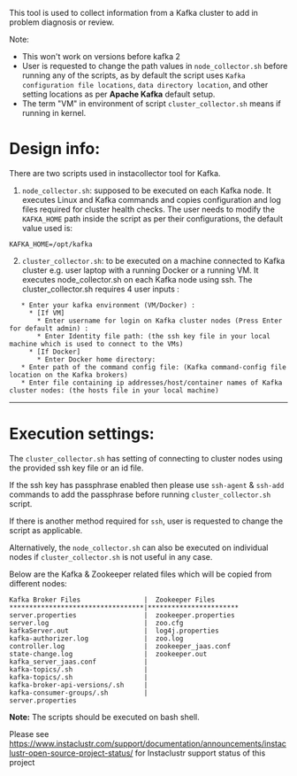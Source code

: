 
This tool is used to collect information from a Kafka cluster to add in problem diagnosis or review.

Note: 
* This won't work on versions before kafka 2
* User is requested to change the path values in `node_collector.sh` before running any of the scripts, as by default the script uses `Kafka configuration file locations`, `data directory location`, and other setting locations as per **Apache Kafka** default setup.
* The term "VM" in environment of script `cluster_collector.sh` means if running in kernel.

# Design info:
There are two scripts used in instacollector tool for Kafka.

1. `node_collector.sh`: supposed to be executed on each Kafka node. It executes Linux and Kafka commands and copies configuration and log files required for cluster health checks. The user needs to modify the `KAFKA_HOME` path inside the script as per their configurations, the default value used is:
```
KAFKA_HOME=/opt/kafka
```
2. `cluster_collector.sh`: to be executed on a machine connected to Kafka cluster e.g. user laptop with a running Docker or a running VM. It executes node_collector.sh on each Kafka node using ssh. The cluster_collector.sh requires 4 user inputs :
```
   * Enter your kafka environment (VM/Docker) :
     * [If VM]
       * Enter username for login on Kafka cluster nodes (Press Enter for default admin) :
       * Enter Identity file path: (the ssh key file in your local machine which is used to connect to the VMs)
     * [If Docker]
       * Enter Docker home directory:
   * Enter path of the command config file: (Kafka command-config file location on the Kafka brokers)
   * Enter file containing ip addresses/host/container names of Kafka cluster nodes: (the hosts file in your local machine)
```
*******************
# Execution settings:
The `cluster_collector.sh` has setting of connecting to cluster nodes using the provided ssh key file or an id file.

If the ssh key has passphrase enabled then please use `ssh-agent` & `ssh-add` commands to add the passphrase before running `cluster_collector.sh` script.

If there is another method required for `ssh`, user is requested to change the script as applicable.

Alternatively, the `node_collector.sh` can also be executed on individual nodes if `cluster_collector.sh` is not useful in any case.


Below are the Kafka & Zookeeper related files which will be copied from different nodes:
```
Kafka Broker Files                |  Zookeeper Files
**********************************|***********************
server.properties                 |  zookeeper.properties
server.log                        |  zoo.cfg
kafkaServer.out                   |  log4j.properties
kafka-authorizer.log              |  zoo.log
controller.log                    |  zookeeper_jaas.conf
state-change.log                  |  zookeeper.out
kafka_server_jaas.conf            |       
kafka-topics/.sh                  |
kafka-topics/.sh                  |
kafka-broker-api-versions/.sh     |
kafka-consumer-groups/.sh         |
server.properties
```

**Note:** The scripts should be executed on bash shell.

Please see https://www.instaclustr.com/support/documentation/announcements/instaclustr-open-source-project-status/ for Instaclustr support status of this project
